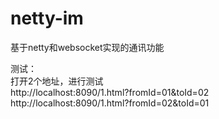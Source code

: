 # netty-im

基于netty和websocket实现的通讯功能

测试：<br/>
打开2个地址，进行测试<br/>
http://localhost:8090/1.html?fromId=01&toId=02<br/>
http://localhost:8090/1.html?fromId=02&toId=01<br/>
